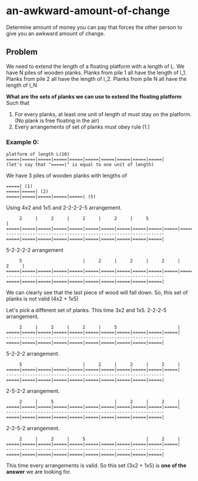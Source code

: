 # an-awkward-amount-of-change

Determine amount of money you can pay that forces the other person to give you an awkward amount of change.

## Problem

We need to extend the length of a floating platform with a length of L.
We have N piles of wooden planks.
Planks from pile 1 all have the length of l_1.
Planks from pile 2 all have the length of l_2.
Planks from pile N all have the length of l_N

**What are the sets of planks we can use to extend the floating platform** 
Such that
1. For every planks, at least one unit of length of must stay on the platform. (No plank is free floating in the air)
2. Every arrangements of set of planks must obey rule (1.)

### Example 0:  
```
platform of length L(10)
=====|=====|=====|=====|=====|=====|=====|=====|=====|=====|
(let's say that "=====|" is equal to one unit of length)
```

We have 3 piles of wooden planks with lengths of 
```
=====| (1)
=====|=====| (2)
=====|=====|=====|=====|=====| (5)
```

Using 4x2 and 1x5
and 2-2-2-2-5 arrangement.
```
     2     |     2     |     2     |     2     |     5                       |
=====|=====|=====|=====|=====|=====|=====|=====|=====|=====|=====|=====|=====|
------------------------------------------------------------
=====|=====|=====|=====|=====|=====|=====|=====|=====|=====|
```

5-2-2-2-2 arrangement
```
     5                       |     2     |     2     |     2     |     2     |
=====|=====|=====|=====|=====|=====|=====|=====|=====|=====|=====|=====|=====|
------------------------------------------------------------
=====|=====|=====|=====|=====|=====|=====|=====|=====|=====|
```

We can clearly see that the last piece of wood will fall down.
So, this set of planks is not valid (4x2 + 1x5)

Let's pick a different set of planks.
This time 3x2 and 1x5.
2-2-2-5 arrangement.
```
     2     |     2     |     2     |     5                       |
=====|=====|=====|=====|=====|=====|=====|=====|=====|=====|=====|
------------------------------------------------------------
=====|=====|=====|=====|=====|=====|=====|=====|=====|=====|
```

5-2-2-2 arrangement.
```
     5                       |     2     |     2     |     2     |
=====|=====|=====|=====|=====|=====|=====|=====|=====|=====|=====|
------------------------------------------------------------
=====|=====|=====|=====|=====|=====|=====|=====|=====|=====|
```

2-5-2-2 arrangement.
```
     2     |     5                       |     2     |     2     |
=====|=====|=====|=====|=====|=====|=====|=====|=====|=====|=====|
------------------------------------------------------------
=====|=====|=====|=====|=====|=====|=====|=====|=====|=====|
```

2-2-5-2 arrangement.
```
     2     |     2     |     5                       |     2     |
=====|=====|=====|=====|=====|=====|=====|=====|=====|=====|=====|
------------------------------------------------------------
=====|=====|=====|=====|=====|=====|=====|=====|=====|=====|
```

This time every arrangements is valid.
So this set (3x2 + 1x5) is **one of the answer** we are looking for.